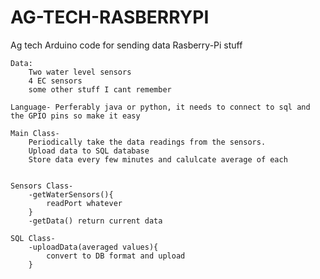 # AG-TECH-RASBERRYPI

Ag tech Arduino code for sending data
Rasberry-Pi stuff
	
	Data:
		Two water level sensors
		4 EC sensors
		some other stuff I cant remember	

	Language- Perferably java or python, it needs to connect to sql and the GPIO pins so make it easy
	
	Main Class-
		Periodically take the data readings from the sensors. 
		Upload data to SQL database
		Store data every few minutes and calulcate average of each
		
		
	Sensors Class-
		-getWaterSensors(){
			readPort whatever
		}
		-getData() return current data
		
	SQL Class-
		-uploadData(averaged values){
			convert to DB format and upload
		}
			
